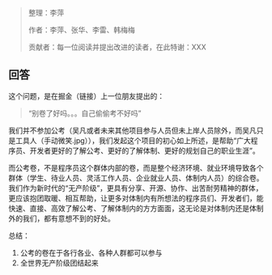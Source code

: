> 整理：李萍
>
> 作者：李萍、张华、李雷、韩梅梅
>
> 贡献者：每一位阅读并提出改进的读者，在此特谢：XXX

## 回答

这个问题，是在掘金（链接）上一位朋友提出的：

> “别卷了好吗。。。自己偷偷考不好吗”

我们并不参加公考（吴凡或者未来其他项目参与人员但未上岸人员除外，而吴凡只是工具人（手动微笑.jpg）），我们发起这个项目的初心如上所述，是帮助“广大程序员、开发者更好的了解公考、更好的了解体制、更好的规划自己的职业生涯”。

而公考卷，不是程序员这个群体内部的卷，而是整个经济环境、就业环境导致各个群体（学生、待业人员、灵活工作人员、企业就业人员、体制内人员）的综合卷。我们作为新时代的“无产阶级”，更具有分享、开源、协作、出苦耐劳精神的群体，更应该抱团取暖、相互帮助，让更多对体制内有所想法的程序员们、开发者们，能快速、直接、高效了解公考、了解体制内的方方面面，这无论是对体制内还是体制外的我们，都有意想不到的好处。

总结：

1. 公考的卷在于各行各业、各种人群都可以参与
2. 全世界无产阶级团结起来